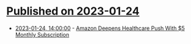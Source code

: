 # [Published on 2023-01-24](index.md)

* [2023-01-24, 14:00:00](https://science.slashdot.org/story/23/01/24/1311254/amazon-deepens-healthcare-push-with-5-monthly-subscription?utm_source=rss1.0mainlinkanon&utm_medium=feed) - [Amazon Deepens Healthcare Push With $5 Monthly Subscription](https://science.slashdot.org/story/23/01/24/1311254/amazon-deepens-healthcare-push-with-5-monthly-subscription?utm_source=rss1.0mainlinkanon&utm_medium=feed)
